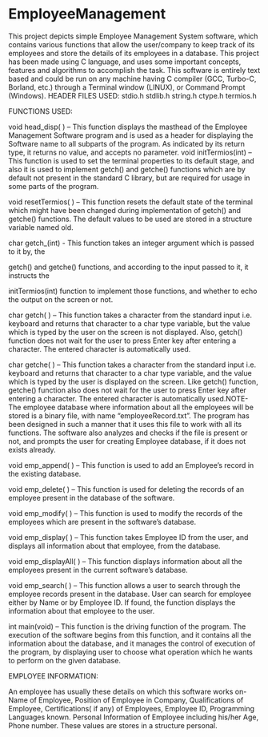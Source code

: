 # EmployeeManagement
This project depicts simple Employee Management System software, which contains various functions that allow the user/company to keep track of its employees and store the details of its employees in a database. This project has been made using C language, and uses some important concepts, features and algorithms to accomplish the task. This software is entirely text based and could be run on any machine having C compiler (GCC, Turbo-C, Borland, etc.) through a Terminal window (LINUX), or Command Prompt (Windows).
HEADER FILES USED:
stdio.h
stdlib.h
string.h
ctype.h
termios.h

FUNCTIONS USED:

void head_disp( ) – This function displays the masthead of the Employee Management
Software program and is used as a header for displaying the Software name to all subparts of
the program. As indicated by its return type, it returns no value, and accepts no parameter.
void initTermios(int) – This function is used to set the terminal properties to its default
stage, and also it is used to implement getch() and getche() functions which are by default not
present in the standard C library, but are required for usage in some parts of the program.

void resetTermios( ) – This function resets the default state of the terminal which might
have been changed during implementation of getch() and getche() functions. The default
values to be used are stored in a structure variable named old.

char getch_(int) - This function takes an integer argument which is passed to it by, the

getch() and getche() functions, and according to the input passed to it, it instructs the

initTermios(int) function to implement those functions, and whether to echo the output on the
screen or not.

char getch( ) – This function takes a character from the standard input i.e. keyboard and
returns that character to a char type variable, but the value which is typed by the user on the
screen is not displayed. Also, getch() function does not wait for the user to press Enter key
after entering a character. The entered character is automatically used.

char getche( ) – This function takes a character from the standard input i.e. keyboard and
returns that character to a char type variable, and the value which is typed by the user is
displayed on the screen. Like getch() function, getche() function also does not wait for the
user to press Enter key after entering a character. The entered character is automatically used.NOTE- The employee database where information about all the employees will be stored is a
binary file, with name “employeeRecord.txt”. The program has been designed in such a
manner that it uses this file to work with all its functions. The software also analyzes and
checks if the file is present or not, and prompts the user for creating Employee database, if it
does not exists already.

void emp_append( ) – This function is used to add an Employee’s record in the existing
database.

void emp_delete( ) – This function is used for deleting the records of an employee present in
the database of the software.

void emp_modify( ) – This function is used to modify the records of the employees which
are present in the software’s database.

void emp_display( ) – This function takes Employee ID from the user, and displays all
information about that employee, from the database.

void emp_displayAll( ) – This function displays information about all the employees present
in the current software’s database.

void emp_search( ) – This function allows a user to search through the employee records
present in the database. User can search for employee either by Name or by Employee ID. If
found, the function displays the information about that employee to the user.

int main(void) – This function is the driving function of the program. The execution of the
software begins from this function, and it contains all the information about the database, and
it manages the control of execution of the program, by displaying user to choose what
operation which he wants to perform on the given database.

EMPLOYEE INFORMATION:

An employee has usually these details on which this software works on-
Name of Employee, Position of Employee in Company, Qualifications of Employee,
Certifications( if any) of Employees, Employee ID, Programming Languages known.
Personal Information of Employee including his/her Age, Phone number.
These values are stores in a structure personal.
